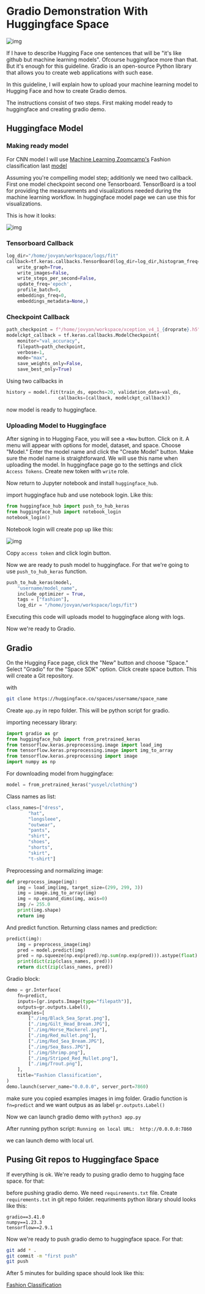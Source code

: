 # Gradio Demonstration With Huggingface Space
![img](./img/huggingface.png)

If I have to describe Hugging Face one sentences that will be "it's like github but machine learning models". Ofcourse huggingface more than that. But it's enough for this guideline. Gradio is an open-source Python library that allows you to create web applications with such ease.


In this guideline, I will explain how to upload your machine learning model to Hugging Face and how to create Gradio demos.

The instructions consist of two steps. First making model ready to huggingface and creating gradio demo.


## Huggingface Model

### Making ready model

For CNN model I will use [Machine Learning Zoomcamp's](https://github.com/DataTalksClub/machine-learning-zoomcamp) Fashion classification last [model](https://github.com/DataTalksClub/machine-learning-zoomcamp/blob/master/08-deep-learning/notebook.ipynb)



Assuming you're compelling model step; additionly we need two callback. First one model checkpoint second one Tensorboard. TensorBoard is a tool for providing the measurements and visualizations needed during the machine learning workflow. In huggingface model page we can use this for visualizations.

This is how it looks:

![img](./img/tensorboard.png)


### Tensorboard Callback

```python
log_dir="/home/jovyan/workspace/logs/fit"
callback=tf.keras.callbacks.TensorBoard(log_dir=log_dir,histogram_freq=0,
    write_graph=True,
    write_images=False,
    write_steps_per_second=False,
    update_freq='epoch',
    profile_batch=0,
    embeddings_freq=0,
    embeddings_metadata=None,)
```

### Checkpoint Callback
```python
path_checkpoint = f"/home/jovyan/workspace/xception_v4_1_{droprate}.h5"
modelckpt_callback = tf.keras.callbacks.ModelCheckpoint(
    monitor="val_accuracy",
    filepath=path_checkpoint,
    verbose=1,
    mode="max",
    save_weights_only=False,
    save_best_only=True)
```

Using two callbacks in 

```python
history = model.fit(train_ds, epochs=20, validation_data=val_ds,
                   callbacks=[callback, modelckpt_callback])

```
now model is ready to huggingface.

### Uploading Model to Huggingface

After signing in to Hugging Face, you will see a `+New` button. Click on it. A menu will appear with options for model, dataset, and space. Choose "Model." Enter the model name and click the "Create Model" button. Make sure the model name is straightforward. We will use this name when uploading the model. In huggingface page go to the settings and click `Access Tokens`. Create new token with `write` role.

Now return to Jupyter notebook and install `huggingface_hub`.

import huggingface hub and use notebook login. Like this:

```python
from huggingface_hub import push_to_hub_keras
from huggingface_hub import notebook_login
notebook_login()
```

Notebook login will create pop up like this:

![img](./img/notebook.png)

Copy `access token` and click login button.

Now we are ready to push model to huggingface. For that we're going to use `push_to_hub_keras` function.

```python
push_to_hub_keras(model,
    "username/model_name",
    include_optimizer = True,
    tags = ["fashion"],
    log_dir = "/home/jovyan/workspace/logs/fit")
```

Executing this code will uploads model to huggingface along with logs.

Now we're ready to Gradio.

## Gradio

On the Hugging Face page, click the "New" button and choose "Space." Select "Gradio" for the "Space SDK" option. Click create space button. This will create a Git repository.

with 
```bash
git clone https://huggingface.co/spaces/username/space_name
```

Create `app.py` in repo folder. This will be python script for gradio.

importing necessary library:

```python
import gradio as gr
from huggingface_hub import from_pretrained_keras
from tensorflow.keras.preprocessing.image import load_img
from tensorflow.keras.preprocessing.image import img_to_array
from tensorflow.keras.preprocessing import image
import numpy as np
```

For downloading model from huggingface:
```python
model = from_pretrained_keras("yusyel/clothing")
```

Class names as list:

```python
class_names=["dress",
        "hat",
        "longsleee",
        "outwear",
        "pants",
        "shirt",
        "shoes",
        "shorts",
        "skirt",
        "t-shirt"]
```
Preprocessing and normalizing image:

```python
def preprocess_image(img):
    img = load_img(img, target_size=(299, 299, 3))
    img = image.img_to_array(img)
    img = np.expand_dims(img, axis=0)
    img /= 255.0
    print(img.shape)
    return img
```

And predict function. Returning class names and prediction:
```python
predict(img):
    img = preprocess_image(img)
    pred = model.predict(img)
    pred = np.squeeze(np.exp(pred)/np.sum(np.exp(pred))).astype(float)
    print(dict(zip(class_names, pred)))
    return dict(zip(class_names, pred))
```


Gradio block:

```python
demo = gr.Interface(
    fn=predict,
    inputs=[gr.inputs.Image(type="filepath")],
    outputs=gr.outputs.Label(),
    examples=[
        ["./img/Black_Sea_Sprat.png"],
        ["./img/Gilt_Head_Bream.JPG"],
        ["./img/Horse_Mackerel.png"],
        ["./img/Red_mullet.png"],
        ["./img/Red_Sea_Bream.JPG"],
        ["./img/Sea_Bass.JPG"],
        ["./img/Shrimp.png"],
        ["./img/Striped_Red_Mullet.png"],
        ["./img/Trout.png"],
    ],
    title="Fashion Classification",
)
demo.launch(server_name="0.0.0.0", server_port=7860)
```
make sure you copied examples images in img folder. Gradio function is `fn=predict` and we want outpus as as label `gr.outputs.Label()`


Now we can launch gradio demo with  `python3 app.py`

After running python script: `Running on local URL:  http://0.0.0.0:7860`

we can launch demo with local url.


## Pusing Git repos to Huggingface Space

If everything is ok. We're ready to pusing gradio demo to hugging face space. for that: 

before pushing gradio demo. We need `requirements.txt` file. Create `requirements.txt` in git repo folder.
requriments python library should looks like this:


```
gradio==3.41.0
numpy==1.23.3
tensorflow==2.9.1
```

Now we're ready to push gradio demo to huggingface space. For that:

```bash 
git add * . 
git commit -m "first push" 
git push 
```

After 5 minutes for building space should look like this:

[Fashion Classification](https://huggingface.co/spaces/yusyel/clothing)